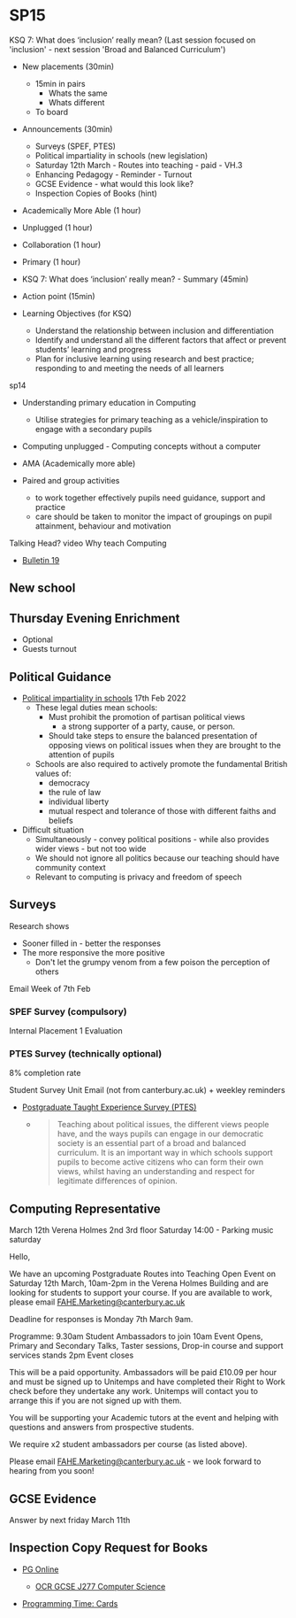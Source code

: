 SP15
====

KSQ 7: What does ‘inclusion’ really mean?
(Last session focused on 'inclusion' - next session 'Broad and Balanced Curriculum')


* New placements (30min)
    * 15min in pairs
        * Whats the same
        * Whats different
    * To board
* Announcements (30min)
    * Surveys (SPEF, PTES)
    * Political impartiality in schools (new legislation)
    * Saturday 12th March - Routes into teaching - paid - VH.3
    * Enhancing Pedagogy - Reminder - Turnout
    * GCSE Evidence - what would this look like?
    * Inspection Copies of Books (hint)
* Academically More Able (1 hour)
* Unplugged (1 hour)
* Collaboration (1 hour)
* Primary (1 hour)
* KSQ 7: What does ‘inclusion’ really mean? - Summary (45min)
* Action point (15min)


* Learning Objectives (for KSQ)
    * Understand the relationship between inclusion and differentiation
    * Identify and understand all the different factors that affect or prevent students’ learning and progress
    * Plan for inclusive learning using research and best practice; responding to and meeting the needs of all learners




sp14
* Understanding primary education in Computing
    * Utilise strategies for primary teaching as a vehicle/inspiration to engage with a secondary pupils
* Computing unplugged - Computing concepts without a computer


* AMA (Academically more able)
* Paired and group activities
    * to work together effectively pupils need guidance, support and practice
    * care should be taken to monitor the impact of groupings on pupil attainment, behaviour and motivation






Talking Head? video
Why teach Computing


* [Bulletin 19](https://sway.office.com/HPzT5Njp3SEq90Lj)


New school
----------




Thursday Evening Enrichment
---------------------------

* Optional
* Guests turnout


Political Guidance
------------------

* [Political impartiality in schools](https://www.gov.uk/government/publications/political-impartiality-in-schools/political-impartiality-in-schools) 17th Feb 2022
    * These legal duties mean schools:
        * Must prohibit the promotion of partisan political views
            * a strong supporter of a party, cause, or person.
        * Should take steps to ensure the balanced presentation of opposing views on political issues when they are brought to the attention of pupils
    * Schools are also required to actively promote the fundamental British values of:
        * democracy
        * the rule of law
        * individual liberty
        * mutual respect and tolerance of those with different faiths and beliefs
* Difficult situation
    * Simultaneously - convey political positions - while also provides wider views - but not too wide
    * We should not ignore all politics because our teaching should have community context
    * Relevant to computing is privacy and freedom of speech

Surveys
-------
Research shows
* Sooner filled in - better the responses
* The more responsive the more positive
    * Don't let the grumpy venom from a few poison the perception of others

Email
Week of 7th Feb

### SPEF Survey (compulsory)

Internal
Placement 1 Evaluation


### PTES Survey (technically optional)

8% completion rate

Student Survey Unit
Email (not from canterbury.ac.uk) + weekley reminders

* [Postgraduate Taught Experience Survey (PTES)](https://www.advance-he.ac.uk/reports-publications-and-resources/postgraduate-taught-experience-survey-ptes)
    * > Teaching about political issues, the different views people have, and the ways pupils can engage in our democratic society is an essential part of a broad and balanced curriculum. It is an important way in which schools support pupils to become active citizens who can form their own views, whilst having an understanding and respect for legitimate differences of opinion.

Computing Representative
------------------------

March 12th
Verena Holmes 2nd 3rd floor
Saturday 14:00 - Parking music saturday


Hello, 

We have an upcoming Postgraduate Routes into Teaching Open Event on Saturday 12th March, 10am-2pm in the Verena Holmes Building and are looking for students to support your course.  If you are available to work, please email FAHE.Marketing@canterbury.ac.uk 

Deadline for responses is Monday 7th March 9am. 

Programme: 
    9.30am	Student Ambassadors to join 
    10am		Event Opens, Primary and Secondary Talks, Taster sessions, Drop-in course and support services stands 
    2pm		Event closes 

This will be a paid opportunity.  Ambassadors will be paid £10.09 per hour and must be signed up to Unitemps and have completed their Right to Work check before they undertake any work. Unitemps will contact you to arrange this if you are not signed up with them. 

You will be supporting your Academic tutors at the event and helping with questions and answers from prospective students.   

We require x2 student ambassadors per course (as listed above). 

Please email FAHE.Marketing@canterbury.ac.uk - we look forward to hearing from you soon! 



GCSE Evidence
-------------

Answer by next friday March 11th




Inspection Copy Request for Books
----------------------------------
* [PG Online](https://www.pgonline.co.uk/resources/computer-science/)
    * [OCR GCSE J277 Computer Science](https://www.pgonline.co.uk/resources/computer-science/gcse-ocr/gcse-ocr-computer-science-j277/)


* [Programming Time: Cards](https://punkjazz.org/programming-time/)